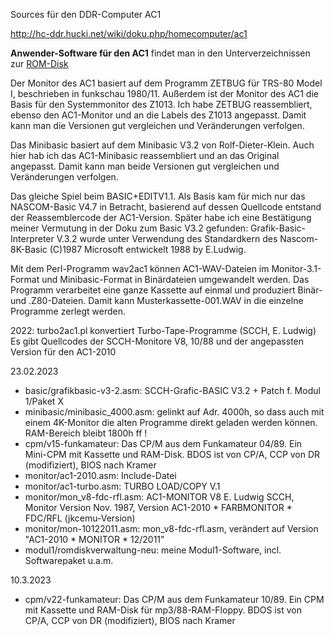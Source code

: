 Sources für den DDR-Computer AC1

http://hc-ddr.hucki.net/wiki/doku.php/homecomputer/ac1

**Anwender-Software für den AC1** findet man in den Unterverzeichnissen zur [ROM-Disk](modul1/romdiskverwaltung-neu)

Der Monitor des AC1 basiert auf dem Programm ZETBUG für TRS-80 Model I, beschrieben in funkschau 1980/11. Außerdem ist der Monitor des AC1 die Basis für den Systemmonitor des Z1013. Ich habe ZETBUG reassembliert, ebenso den AC1-Monitor und an die Labels des Z1013 angepasst. Damit kann man die Versionen gut vergleichen und Veränderungen verfolgen.

Das Minibasic basiert auf dem Minibasic V3.2 von Rolf-Dieter-Klein. Auch hier hab ich das AC1-Minibasic reassembliert und an das Original angepasst. Damit kann man beide Versionen gut vergleichen und Veränderungen verfolgen.

Das gleiche Spiel beim BASIC+EDITV1.1. Als Basis kam für mich nur das NASCOM-Basic V4.7 in Betracht, basierend auf dessen Quellcode entstand der Reassemblercode der AC1-Version. Später habe ich eine Bestätigung meiner Vermutung in der Doku zum Basic V3.2 gefunden: Grafik-Basic-Interpreter V.3.2 wurde unter Verwendung des Standardkern des Nascom-8K-Basic (C)1987 Microsoft entwickelt 1988 by E.Ludwig.

Mit dem Perl-Programm wav2ac1 können AC1-WAV-Dateien im Monitor-3.1-Format und Minibasic-Format in Binärdateien umgewandelt werden. Das Programm verarbeitet eine ganze Kassette auf einmal und produziert Binär- und .Z80-Dateien. Damit kann Musterkassette-001.WAV in die einzelne Programme zerlegt werden. 

2022: turbo2ac1.pl konvertiert Turbo-Tape-Programme (SCCH, E. Ludwig)
Es gibt Quellcodes der SCCH-Monitore V8, 10/88 und der angepassten Version für den AC1-2010 


23.02.2023

- basic/grafikbasic-v3-2.asm:	SCCH-Grafic-BASIC V3.2 + Patch f. Modul 1/Paket X
- minibasic/minibasic_4000.asm:	gelinkt auf Adr. 4000h, so dass auch mit einem 4K-Monitor die alten Programme direkt geladen werden können. RAM-Bereich bleibt 1800h ff !
- cpm/v15-funkamateur:	Das CP/M aus dem Funkamateur 04/89. Ein Mini-CPM mit Kassette und RAM-Disk. BDOS ist von CP/A, CCP von DR (modifiziert), BIOS nach Kramer
- monitor/ac1-2010.asm: Include-Datei
- monitor/ac1-turbo.asm: TURBO LOAD/COPY V.1 
- monitor/mon_v8-fdc-rfl.asm: AC1-MONITOR V8 E. Ludwig SCCH, Monitor Version Nov. 1987, Version AC1-2010 * FARBMONITOR * FDC/RFL (jkcemu-Version)
- monitor/mon-10122011.asm: mon_v8-fdc-rfl.asm, verändert auf Version "AC1-2010 * MONITOR * 12/2011"
- modul1/romdiskverwaltung-neu: meine Modul1-Software, incl. Softwarepaket u.a.m.

10.3.2023

- cpm/v22-funkamateur:	Das CP/M aus dem Funkamateur 10/89. Ein CPM mit Kassette und RAM-Disk für mp3/88-RAM-Floppy. BDOS ist von CP/A, CCP von DR (modifiziert), BIOS nach Kramer
